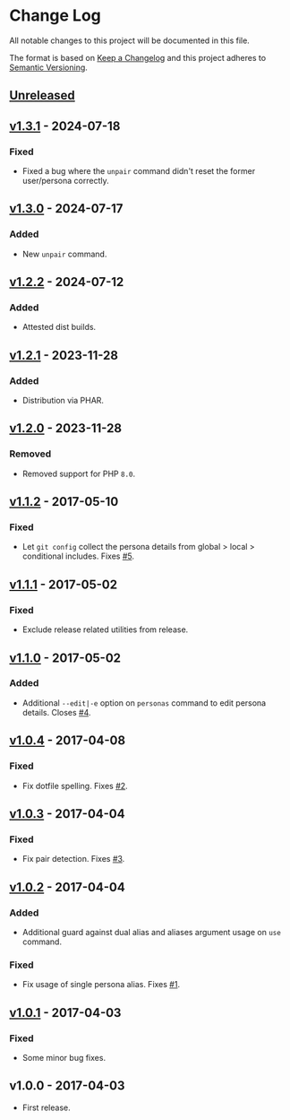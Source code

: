 # Change Log
All notable changes to this project will be documented in this file.

The format is based on [Keep a Changelog](http://keepachangelog.com/) and this project adheres to [Semantic Versioning](http://semver.org/).

## [Unreleased]

## [v1.3.1] - 2024-07-18

### Fixed

- Fixed a bug where the `unpair` command didn't reset the former user/persona correctly.

## [v1.3.0] - 2024-07-17

### Added

- New `unpair` command.

## [v1.2.2] - 2024-07-12

### Added

- Attested dist builds.

## [v1.2.1] - 2023-11-28

### Added

- Distribution via PHAR.

## [v1.2.0] - 2023-11-28

### Removed

- Removed support for PHP `8.0`.

## [v1.1.2] - 2017-05-10
### Fixed
- Let `git config` collect the persona details from global > local > conditional includes. Fixes [#5](https://github.com/raphaelstolt/git-user-bend/issues/5).

## [v1.1.1] - 2017-05-02
### Fixed
- Exclude release related utilities from release.

## [v1.1.0] - 2017-05-02
### Added
- Additional `--edit|-e` option on `personas` command to edit persona details. Closes [#4](https://github.com/raphaelstolt/git-user-bend/issues/4).

## [v1.0.4] - 2017-04-08
### Fixed
- Fix dotfile spelling. Fixes [#2](https://github.com/raphaelstolt/git-user-bend/issues/2).

## [v1.0.3] - 2017-04-04
### Fixed
- Fix pair detection. Fixes [#3](https://github.com/raphaelstolt/git-user-bend/issues/3).

## [v1.0.2] - 2017-04-04
### Added
- Additional guard against dual alias and aliases argument usage on `use` command.

### Fixed
- Fix usage of single persona alias. Fixes [#1](https://github.com/raphaelstolt/git-user-bend/issues/1).

## [v1.0.1] - 2017-04-03
### Fixed
- Some minor bug fixes.

## v1.0.0 - 2017-04-03
- First release.

[Unreleased]: https://github.com/raphaelstolt/git-user-bend/compare/v1.3.1...HEAD
[v1.3.1]: https://github.com/raphaelstolt/git-user-bend/compare/v1.3.0...v1.3.1
[v1.3.0]: https://github.com/raphaelstolt/git-user-bend/compare/v1.2.2...v1.3.0
[v1.2.2]: https://github.com/raphaelstolt/git-user-bend/compare/v1.2.1...v1.2.2
[v1.2.1]: https://github.com/raphaelstolt/git-user-bend/compare/v1.2.0...v1.2.1
[v1.2.0]: https://github.com/raphaelstolt/git-user-bend/compare/v1.1.2...v1.2.0
[v1.1.2]: https://github.com/raphaelstolt/git-user-bend/compare/v1.1.1...v1.1.2
[v1.1.1]: https://github.com/raphaelstolt/git-user-bend/compare/v1.1.0...v1.1.1
[v1.1.0]: https://github.com/raphaelstolt/git-user-bend/compare/v1.0.4...v1.1.0
[v1.0.4]: https://github.com/raphaelstolt/git-user-bend/compare/v1.0.3...v1.0.4
[v1.0.3]: https://github.com/raphaelstolt/git-user-bend/compare/v1.0.2...v1.0.3
[v1.0.2]: https://github.com/raphaelstolt/git-user-bend/compare/v1.0.1...v1.0.2
[v1.0.1]: https://github.com/raphaelstolt/git-user-bend/compare/v1.0.0...v1.0.1
